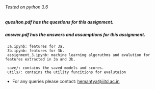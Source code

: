 ###### Tested on python 3.6

##### quesiton.pdf has the questions for this assignment.
##### answer.pdf has the answers and assumptions for this assignment.

```
 3a.ipynb: features for 3a.
 3b.ipynb: features for 3b.
 assignment_3.ipynb: machine learning algoruthms and evalution for features extracted in 3a and 3b.
 
 save/: contains the saved models and scores.
 utils/: contains the utility funcitions for evalutaion

```

- For any queries please contact: hemantya@iiitd.ac.in

